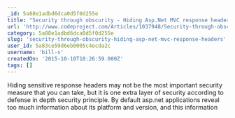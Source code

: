 ```yaml
---
_id: 5a88e1adbd6dca0d5f0d255e
title: "Security through obscurity - Hiding Asp.Net MVC response headers"
url: 'http://www.codeproject.com/Articles/1037948/Security-through-obscurity-Hiding-Asp-Net-MVC-resp'
category: 5a88e1adbd6dca0d5f0d255e
slug: 'security-through-obscurity-hiding-asp-net-mvc-response-headers'
user_id: 5a83ce59d6eb0005c4ecda2c
username: 'bill-s'
createdOn: '2015-10-10T18:26:59.000Z'
tags: []
---
```


Hiding sensitive response headers may not be the most important security measure that you can take, but it is one extra layer of security according to defense in depth security principle. By default asp.net applications reveal too much information about its platform and version, and this information
